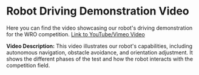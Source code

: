# Robot Driving Demonstration Video

Here you can find the video showcasing our robot's driving demonstration for the WRO competition.
[Link to YouTube/Vimeo Video](https://www.youtube.com)

**Video Description:**
This video illustrates our robot's capabilities, including autonomous navigation, obstacle avoidance, and orientation adjustment. It shows the different phases of the test and how the robot interacts with the competition field.